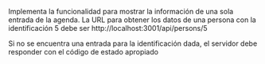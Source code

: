 
Implementa la funcionalidad para mostrar la información de una sola entrada de la agenda. La URL para obtener los datos de una persona con la identificación 5 debe ser http://localhost:3001/api/persons/5

Si no se encuentra una entrada para la identificación dada, el servidor debe responder con el código de estado apropiado
